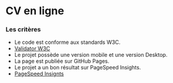 <h1>CV en ligne</h1>

<h3>Les critères</h3>

<ul>
    <li>Le code est  conforme aux standards W3C.</li>
    <li>
        <a href="https://validator.w3.org/">Validator W3C</a>
    </li>
    <li>
        Le projet possède une version mobile et une version Desktop.
    </li>
    <li>
        La page est publiée sur GitHub Pages.
    </li>
    <li>
        Le projet a un bon résultat sur PageSpeed Insights.
    </li>
    <li>
    <a href="https://pagespeed.web.dev/?hl=fr">PageSpeed Insignts<a>
    </li>
</ul>









